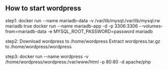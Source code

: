 ## How to start wordpress

step1: 
	docker run --name mariadb-data -v /var/lib/mysql:/var/lib/mysql:rw mariadb true
	docker run --name mariadb-app -d -p 3306:3306 --volumes-from=mariadb-data -e MYSQL_ROOT_PASSWORD=password mariadb

step2:
	Download wordpress to /home/wordpress
	Extract wordpress.tar.gz to /home/wordpress/wordpress

step3: 
	docker run --name wordpress -v /home/wordpress/wordpress:/var/www/html -p 80:80 -d apache/php
